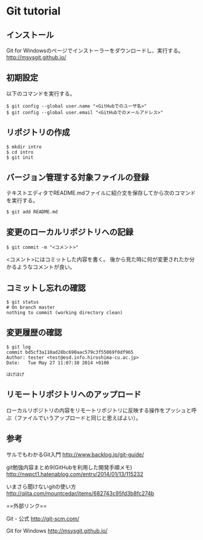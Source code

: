 # Git tutorial

## インストール

Git for Windowsのページでインストーラーをダウンロードし、実行する。
http://msysgit.github.io/

## 初期設定

以下のコマンドを実行する。

    $ git config --global user.name "<GitHubでのユーザ名>"
    $ git config --global user.email "<GitHubでのメールアドレス>"

## リポジトリの作成

    $ mkdir intro
    $ cd intro
    $ git init

## バージョン管理する対象ファイルの登録

テキストエディタでREADME.mdファイルに紹介文を保存してから次のコマンドを実行する。

    $ git add README.md

## 変更のローカルリポジトリへの記録

    $ git commit -m "<コメント>"

<コメント>にはコミットした内容を書く。
後から見た時に何が変更されたか分かるようなコメントが良い。

## コミットし忘れの確認

    $ git status
    # On branch master
    nothing to commit (working directory clean)

## 変更履歴の確認

    $ git log
    commit bd5cf3a110ad28bc690aac579c3f55069f0df965
    Author: tester <test@esd.info.hiroshima-cu.ac.jp>
    Date:   Tue May 27 11:07:38 2014 +0100

    ほげほげ

## リモートリポジトリへのアップロード

ローカルリポジトリの内容をリモートリポジトリに反映する操作をプッシュと呼ぶ（ファイルでいうアップロードと同じと思えばよい）。

## 参考

サルでもわかるGit入門
http://www.backlog.jp/git-guide/

git勉強内容まとめ9(GitHubを利用した開発手順メモ)
http://nwpct1.hatenablog.com/entry/2014/01/13/115232

いまさら聞けないgitの使い方
http://qiita.com/mountcedar/items/682743c95fd3b8fc274b

==外部リンク==

Git - 公式
http://git-scm.com/

Git for Windows
http://msysgit.github.io/
